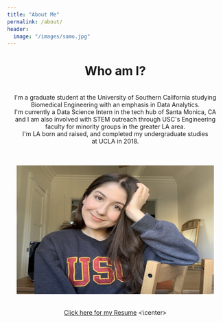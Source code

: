 ```yaml
---
title: "About Me"
permalink: /about/
header:
  image: "/images/samo.jpg"
---
```

<center>
<h1> Who am I? </h1>
<br>
<body>
I'm a graduate student at the University of Southern California studying
<br>
Biomedical Engineering with an emphasis in Data Analytics.
<br>
I'm currently a Data Science Intern in the tech hub of Santa Monica, CA
<br>
and I am also involved with STEM outreach through USC's Engineering
<br>
faculty for minority groups in the greater LA area.
<br>  
I'm LA born and raised, and completed my undergraduate studies  
<br>
at UCLA in 2018.  
</body>
</center>
<br>
<br>
<p align="center">
  <img width="460" height="300" src="/images/viterbi2.jpg">
</p>
<br>
<center>
<a href="\images\Resume.pdf">Click here for my Resume</a>
<\center>

